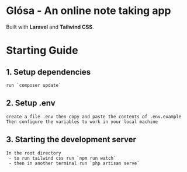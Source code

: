 # Glósa - An online note taking app
Built with **Laravel** and **Tailwind CSS**.
# Starting Guide
## 1. Setup dependencies 
    run `composer update`
## 2. Setup .env
    create a file .env then copy and paste the contents of .env.example
    Then configure the variables to work in your local machine
## 3. Starting the development server
    In the root directory
     - to run tailwind css run `npm run watch` 
     - then in another terminal run `php artisan serve`